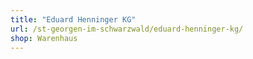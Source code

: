 ```yaml
---
title: "Eduard Henninger KG"
url: /st-georgen-im-schwarzwald/eduard-henninger-kg/
shop: Warenhaus
---
```

